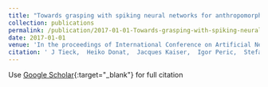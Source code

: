 ```yaml
---
title: "Towards grasping with spiking neural networks for anthropomorphic robot hands"
collection: publications
permalink: /publication/2017-01-01-Towards-grasping-with-spiking-neural-networks-for-anthropomorphic-robot-hands
date: 2017-01-01
venue: 'In the proceedings of International Conference on Artificial Neural Networks'
citation: ' J Tieck,  Heiko Donat,  Jacques Kaiser,  Igor Peric,  Stefan Ulbrich,  Arne Roennau,  Marius Z{\&quot;o}llner,  R{\&quot;u}diger Dillmann, &quot;Towards grasping with spiking neural networks for anthropomorphic robot hands.&quot; In the proceedings of International Conference on Artificial Neural Networks, 2017.'
---
```

Use [Google Scholar](https://scholar.google.com/scholar?q=Towards+grasping+with+spiking+neural+networks+for+anthropomorphic+robot+hands){:target="_blank"} for full citation